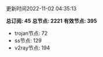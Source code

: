 更新时间2022-11-02 04:35:13

**总订阅: 45**
**总节点: 2221**
**有效节点: 395**
- trojan节点: 72
- ss节点: 129
- v2ray节点: 194
